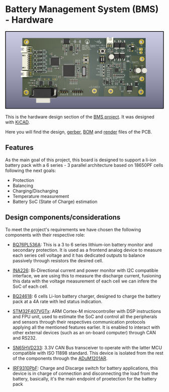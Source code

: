 # Battery Management System (BMS) - Hardware

![3d Render of the BMS](./render/bms_hardware_top.png)

This is the hardware design section of the [BMS project](https://github.com/moyamartin/bms_unr). It was designed with [KiCAD](https://kicad.org/).

Here you will find the design, [gerber](./gerber/), [BOM](https://moyamartin.github.io/bms_hardware/) and [render](./render/) files of the PCB.

## Features

As the main goal of this project, this board is designed to support a li-ion
battery pack with a 6 series - 3 parallel architecture based on 18650PF cells
following the next goals:

* Protection
* Balancing
* Charging/Discharging
* Temperature measurement
* Battery SoC (State of Charge) estimation

## Design components/considerations

To meet the project's requirements we have chosen the following components with
their respective role:

* [BQ76PL536A](https://www.ti.com/product/BQ76PL536A): This is a 3 to 6 series
  lithium-ion battery monitor and secondary protection. It is used as a frontend
  analog device to measure each series cell voltage and it has dedicated outputs
  to balance passively through resistors the desired cell.

* [INA226](https://www.ti.com/lit/ds/symlink/ina226.pdf): Bi-Directional current
  and power monitor with I2C compatible interface, we are using this to measure
  the discharge current, fusioning this data with the voltage measurement of
  each cell we can infere the SoC of each cell.

* [BQ24618](https://www.ti.com/lit/ds/symlink/bq24618.pdf): 6 cells Li-Ion
  battery charger, designed to charge the battery pack at a 4A rate with led
  status indication.

* [STM32F407VGTx](https://www.st.com/en/microcontrollers-microprocessors/stm32f407vg.html): ARM Cortex-M microcontroller with DSP instructions and FPU unit, used to estimate the SoC and control all the peripherals and sensors through their respectives communication protocols applying all the mentioned features earlier. It is enabled to interact with other external devices (such as an on-board computer) through CAN and RS232.

* [SN65HVD233](https://www.ti.com/lit/ds/symlink/sn65hvd233.pdf): 3.3V CAN Bus
  transceiver to operate with the latter MCU compatible with ISO 11898 standard.
  This device is isolated from the rest of the components through the [ADuM1201AR](https://www.analog.com/media/en/technical-documentation/data-sheets/ADuM1200_1201.pdf).

* [IRF9310PbF](https://www.infineon.com/dgdl/irf9310pbf.pdf?fileId=5546d462533600a4015356110a7d1d95): Charge and Discarge switch for battery applications, this device is in charge of connection and disconnecting the load from the battery, basically, it's the main endpoint of proetection for the battery pack


